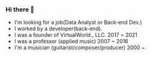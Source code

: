 ### Hi there 👋

<!--
**mucollabo/mucollabo** is a ✨ _special_ ✨ repository because its `README.md` (this file) appears on your GitHub profile.

Here are some ideas to get you started:

- 🔭 I’m currently working on ...
- 🌱 I’m currently learning ...
- 👯 I’m looking to collaborate on ...
- 🤔 I’m looking for help with ...
- 💬 Ask me about ...
- 📫 How to reach me: ...
- 😄 Pronouns: ...
- ⚡ Fun fact: ...
-->
- I'm looking for a job(Data Analyst or Back-end Dev.)
- I worked by a developer(back-end).
- I was a founder of VirtualWorld., LLC. 2017 ~ 2021
- I was a professor (applied music) 2007 ~ 2016
- I'm a musician (guitarist/composer/producer) 2000 ~
